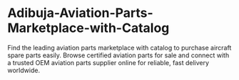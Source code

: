 # Adibuja-Aviation-Parts-Marketplace-with-Catalog
Find the leading aviation parts marketplace with catalog to purchase aircraft spare parts easily. Browse certified aviation parts for sale and connect with a trusted OEM aviation parts supplier online for reliable, fast delivery worldwide.
